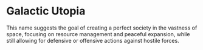 Galactic Utopia
===============

This name suggests the goal of creating a perfect society in the vastness of space, focusing on resource management and peaceful expansion, while still allowing for defensive or offensive actions against hostile forces.
